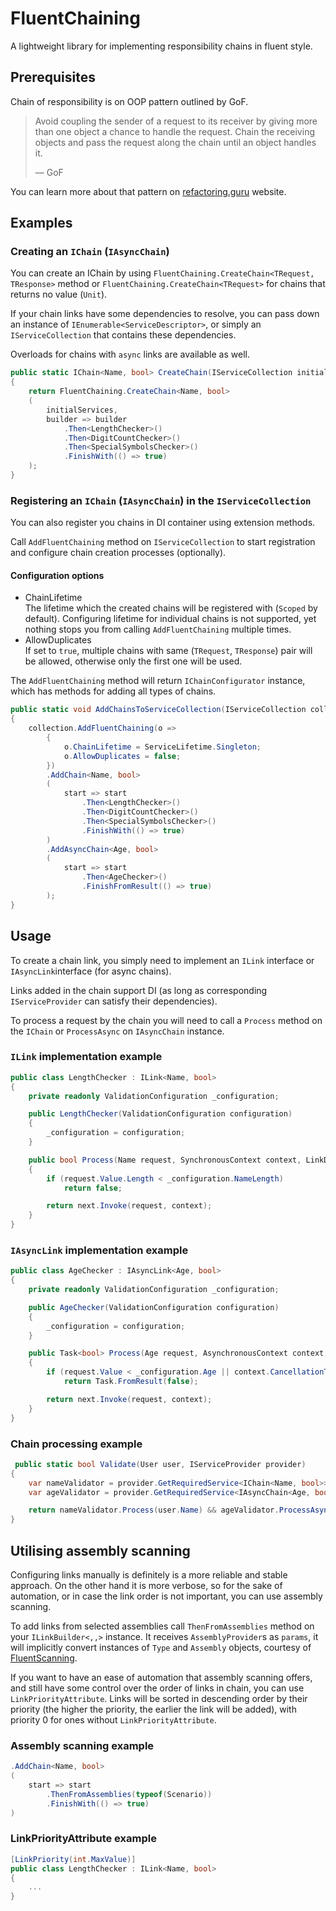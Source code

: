 # FluentChaining

A lightweight library for implementing responsibility chains in fluent style.

## Prerequisites

Chain of responsibility is on OOP pattern outlined by GoF.

> Avoid coupling the sender of a request to its receiver by giving more than one object a chance to handle the request.
> Chain the receiving
> objects and pass the request along the chain until an object handles it.
>
> –– GoF

You can learn more about that pattern on [refactoring.guru](https://refactoring.guru/design-patterns/chain-of-responsibility) website.

## Examples

### Creating an `IChain` (`IAsyncChain`)

You can create an IChain by using `FluentChaining.CreateChain<TRequest, TResponse>` method
or `FluentChaining.CreateChain<TRequest>` for chains that returns no value (`Unit`).

If your chain links have some dependencies to resolve, you can pass down an instance
of `IEnumerable<ServiceDescriptor>`, or simply an `IServiceCollection` that contains these dependencies.

Overloads for chains with `async` links are available as well.

```csharp
public static IChain<Name, bool> CreateChain(IServiceCollection initialServices)
{
    return FluentChaining.CreateChain<Name, bool>
    (
        initialServices,
        builder => builder
            .Then<LengthChecker>()
            .Then<DigitCountChecker>()
            .Then<SpecialSymbolsChecker>()
            .FinishWith(() => true)
    );
}
```

### Registering an `IChain` (`IAsyncChain`) in the `IServiceCollection`

You can also register you chains in DI container using extension methods.

Call `AddFluentChaining` method on `IServiceCollection` to start registration
and configure chain creation processes (optionally).

#### Configuration options

- ChainLifetime \
  The lifetime which the created chains will be registered with (`Scoped` by default). Configuring lifetime for
  individual chains is not supported, yet nothing stops you from calling `AddFluentChaining` multiple times.
- AllowDuplicates \
  If set to `true`, multiple chains with same (`TRequest`, `TResponse`) pair will be allowed, otherwise only the first
  one will be used.

The `AddFluentChaining` method will return `IChainConfigurator` instance, which has methods
for adding all types of chains.

```csharp
public static void AddChainsToServiceCollection(IServiceCollection collection)
{
    collection.AddFluentChaining(o =>
        {
            o.ChainLifetime = ServiceLifetime.Singleton;
            o.AllowDuplicates = false;
        })
        .AddChain<Name, bool>
        (
            start => start
                .Then<LengthChecker>()
                .Then<DigitCountChecker>()
                .Then<SpecialSymbolsChecker>()
                .FinishWith(() => true)
        )
        .AddAsyncChain<Age, bool>
        (
            start => start
                .Then<AgeChecker>()
                .FinishFromResult(() => true)
        );
}
```

## Usage

To create a chain link, you simply need to implement an `ILink` interface or `IAsyncLink`interface (for async chains).

Links added in the chain support DI (as long as corresponding `IServiceProvider` can satisfy their dependencies).

To process a request by the chain you will need to call a `Process` method on the `IChain` or `ProcessAsync`
on `IAsyncChain` instance.

### `ILink` implementation example

```csharp
public class LengthChecker : ILink<Name, bool>
{
    private readonly ValidationConfiguration _configuration;

    public LengthChecker(ValidationConfiguration configuration)
    {
        _configuration = configuration;
    }

    public bool Process(Name request, SynchronousContext context, LinkDelegate<Name, SynchronousContext, bool> next)
    {
        if (request.Value.Length < _configuration.NameLength)
            return false;

        return next.Invoke(request, context);
    }
}
```

### `IAsyncLink` implementation example

```csharp
public class AgeChecker : IAsyncLink<Age, bool>
{
    private readonly ValidationConfiguration _configuration;

    public AgeChecker(ValidationConfiguration configuration)
    {
        _configuration = configuration;
    }

    public Task<bool> Process(Age request, AsynchronousContext context, LinkDelegate<Age, AsynchronousContext, Task<bool>> next)
    {
        if (request.Value < _configuration.Age || context.CancellationToken.IsCancellationRequested)
            return Task.FromResult(false);

        return next.Invoke(request, context);
    }
}
```

### Chain processing example

```csharp
 public static bool Validate(User user, IServiceProvider provider)
{
    var nameValidator = provider.GetRequiredService<IChain<Name, bool>>();
    var ageValidator = provider.GetRequiredService<IAsyncChain<Age, bool>>();

    return nameValidator.Process(user.Name) && ageValidator.ProcessAsync(user.Age).Result;
}
```

## Utilising assembly scanning

Configuring links manually is definitely is a more reliable and stable approach. On the other hand it is more verbose,
so for the sake
of automation, or in case the link order is not important, you can use assembly scanning.

To add links from selected assemblies call `ThenFromAssemblies` method on your `ILinkBuilder<,,>` instance.
It receives `AssemblyProvider`s as `params`, it will implicitly convert instances of `Type` and `Assembly` objects,
courtesy of [FluentScanning](https://github.com/ronimizy/FluentScanning).

If you want to have an ease of automation that assembly scanning offers, and still have some control over the order of
links in chain,
you can use `LinkPriorityAttribute`. Links will be sorted in descending order by their priority (the higher the
priority,
the earlier the link will be added), with priority 0 for ones without `LinkPriorityAttribute`.

### Assembly scanning example

```csharp
.AddChain<Name, bool>
(
    start => start
        .ThenFromAssemblies(typeof(Scenario))
        .FinishWith(() => true)
)
```

### LinkPriorityAttribute example

```csharp
[LinkPriority(int.MaxValue)]
public class LengthChecker : ILink<Name, bool>
{
    ...
}
```
